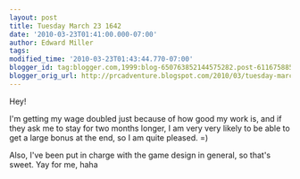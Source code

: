 ```yaml
---
layout: post
title: Tuesday March 23 1642
date: '2010-03-23T01:41:00.000-07:00'
author: Edward Miller
tags: 
modified_time: '2010-03-23T01:43:44.770-07:00'
blogger_id: tag:blogger.com,1999:blog-650763852144575282.post-6116758851251877200
blogger_orig_url: http://prcadventure.blogspot.com/2010/03/tuesday-march-23-1642.html
---
```


Hey!

I'm getting my wage doubled just because of how good my work is, and if they ask me to stay for two months longer, I am very very likely to be able to get a large bonus at the end, so I am quite pleased. =)


Also, I've been put in charge with the game design in general, so that's sweet. Yay for me, haha

